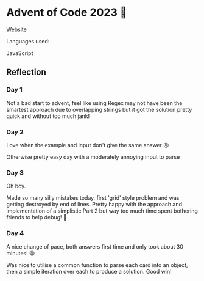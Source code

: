 # Advent of Code 2023 🎄

[Website](https://adventofcode.com/2023/)

Languages used:

JavaScript

## Reflection

### Day 1

Not a bad start to advent, feel like using Regex may not have been the smartest approach due to overlapping strings but it got the solution pretty quick and without too much jank!

### Day 2

Love when the example and input don't give the same answer 😖

Otherwise pretty easy day with a moderately annoying input to parse

### Day 3

Oh boy.

Made so many silly mistakes today, first 'grid' style problem and was getting destroyed by end of lines. Pretty happy with the approach and implementation of a simplistic Part 2 but way too much time spent bothering friends to help debug! 🐛

### Day 4

A nice change of pace, both answers first time and only took about 30 minutes! 😁

Was nice to utilise a common function to parse each card into an object, then a simple iteration over each to produce a solution. Good win!
